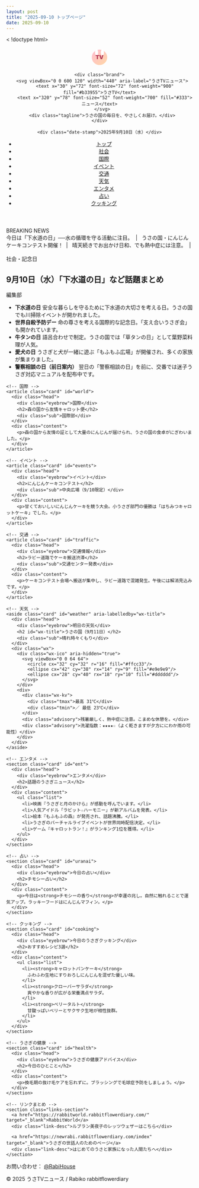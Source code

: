 ```yaml
---
layout: post
title: "2025-09-10 トップページ"
date: 2025-09-10
---
```


< !doctype html>
<html lang="ja">
<head>
  <meta charset="utf-8" />
  <meta name="viewport" content="width=device-width, initial-scale=1" />
  <title>うさTVニュース | 2025年9月10日（水）</title>
  <meta property="og:title" content="うさTVニュース | 2025年9月10日（水）">
  <meta property="og:site_name" content="うさTVニュース">
  <meta property="og:description" content="うさの国のフィクションニュースと、今日のうさぎ占い・おすすめレシピ・お天気情報をお届け。">
  <meta property="og:type" content="article">
  <link rel="stylesheet" href="style.css">
</head>
<body>

<!-- 背景デコ -->
<div class="bg-deco">
  <div class="heart"></div>
  <div class="heart"></div>
  <div class="star"></div>
  <div class="star"></div>
  <div class="heart"></div>
  <div class="star"></div>
  <div class="cloud"></div>
  <div class="cloud"></div>
  <div class="cloud"></div>
</div>

<!-- うさぎマスコット -->
<div class="bunny-deco">
  <div class="bunny-deco-face">
    <div class="bunny-eye left"></div>
    <div class="bunny-eye right"></div>
    <div class="bunny-cheek left"></div>
    <div class="bunny-cheek right"></div>
    <div class="bunny-nose"></div>
  </div>
</div>

<!-- ヘッダー -->
<header>
  <div class="container masthead">
    <div class="logo-wrap" aria-hidden="true">
      <svg viewBox="0 0 100 100" width="52" height="52" role="img" aria-label="うさTV">
        <defs>
          <linearGradient id="g" x1="0" x2="1" y1="0" y2="1">
            <stop stop-color="#ffbcd0" offset="0"/>
            <stop stop-color="#ffd7a6" offset="1"/>
          </linearGradient>
        </defs>
        <circle cx="50" cy="50" r="40" fill="url(#g)"/>
        <ellipse cx="35" cy="25" rx="8" ry="16" fill="#fff"/>
        <ellipse cx="65" cy="25" rx="8" ry="16" fill="#fff"/>
        <text x="50" y="60" text-anchor="middle" font-size="28" font-weight="900" fill="#b33955">TV</text>
      </svg>
    </div>

    <div class="brand">
      <svg viewBox="0 0 600 120" width="440" aria-label="うさTVニュース">
        <text x="30" y="72" font-size="72" font-weight="900" fill="#b33955">うさTV</text>
        <text x="320" y="78" font-size="52" font-weight="700" fill="#333">ニュース</text>
      </svg>
      <div class="tagline">うさの国の毎日を、やさしくお届け。</div>
    </div>

    <div class="date-stamp">2025年9月10日（水）</div>
  </div>

  <div class="container">
    <nav aria-label="主要カテゴリ">
      <ul class="nav-list">
        <li><a href="#" aria-current="page">トップ</a></li>
        <li><a href="#society">社会</a></li>
        <li><a href="#world">国際</a></li>
        <li><a href="#events">イベント</a></li>
        <li><a href="#traffic">交通</a></li>
        <li><a href="#weather">天気</a></li>
        <li><a href="#ent">エンタメ</a></li>
        <li><a href="#uranai">占い</a></li>
        <li><a href="#cooking">クッキング</a></li>
      </ul>
    </nav>
  </div>
</header>

<!-- ブレイキングニュース -->
<div class="container">
  <section class="ticker" aria-label="ブレイキングニュース">
    <div class="ticker-head">BREAKING&nbsp;NEWS</div>
    <div class="ticker-body" role="marquee" aria-live="polite">
      <div class="scroll">
        <span>今日は「下水道の日」──水の循環を守る活動に注目。&nbsp;&nbsp;|&nbsp;&nbsp;</span>
        <span>うさの国・にんじんケーキコンテスト開催！&nbsp;&nbsp;|&nbsp;&nbsp;</span>
        <span>晴天続きでお出かけ日和、でも熱中症には注意。&nbsp;&nbsp;|&nbsp;&nbsp;</span>
      </div>
    </div>
  </section>
</div>

<div class="container">
  <main>
    <!-- 社会・記念日 -->
    <article class="card" id="society">
      <div class="head">
        <div class="eyebrow">社会・記念日</div>
        <h1>9月10日（水）「下水道の日」など話題まとめ</h1>
        <div class="sub">編集部</div>
      </div>
      <div class="content">
        <ul class="list">
          <li><strong>下水道の日</strong>  
            安全な暮らしを守るために下水道の大切さを考える日。うさの国でも川掃除イベントが開かれました。
          </li>
          <li><strong>世界自殺予防デー</strong>  
            命の尊さを考える国際的な記念日。「支え合いうさぎ会」も開かれています。
          </li>
          <li><strong>牛タンの日</strong>  
            語呂合わせで制定。うさの国では「草タンの日」として葉野菜料理が人気。
          </li>
          <li><strong>愛犬の日</strong>  
            うさぎと犬が一緒に遊ぶ「もふもふ広場」が開催され、多くの家族が集まりました。
          </li>
          <li><strong>警察相談の日（前日案内）</strong>  
            翌日の「警察相談の日」を前に、交番では迷子うさぎ対応マニュアルを配布中です。
          </li>
        </ul>
      </div>
    </article>

    <!-- 国際 -->
    <article class="card" id="world">
      <div class="head">
        <div class="eyebrow">国際</div>
        <h2>森の国から友情キャロット便</h2>
        <div class="sub">国際部</div>
      </div>
      <div class="content">
        <p>森の国から友情の証として大量のにんじんが届けられ、うさの国の食卓がにぎわいました。</p>
      </div>
    </article>

    <!-- イベント -->
    <article class="card" id="events">
      <div class="head">
        <div class="eyebrow">イベント</div>
        <h2>にんじんケーキコンテスト</h2>
        <div class="sub">中央広場（9/10限定）</div>
      </div>
      <div class="content">
        <p>甘くておいしいにんじんケーキを競う大会。小うさぎ部門の優勝は「はちみつキャロットケーキ」でした。</p>
      </div>
    </article>

    <!-- 交通 -->
    <article class="card" id="traffic">
      <div class="head">
        <div class="eyebrow">交通情報</div>
        <h2>ラビー道路でケーキ搬送渋滞</h2>
        <div class="sub">交通センター発表</div>
      </div>
      <div class="content">
        <p>ケーキコンテスト会場へ搬送が集中し、ラビー道路で混雑発生。午後には解消見込みです。</p>
      </div>
    </article>

    <!-- 天気 -->
    <aside class="card" id="weather" aria-labelledby="wx-title">
      <div class="head">
        <div class="eyebrow">明日の天気</div>
        <h2 id="wx-title">うさの国（9月11日）</h2>
        <div class="sub">晴れ時々くもり</div>
      </div>
      <div class="wx">
        <div class="wx-ico" aria-hidden="true">
          <svg viewBox="0 0 64 64">
            <circle cx="32" cy="32" r="16" fill="#ffcc33"/>
            <ellipse cx="42" cy="38" rx="14" ry="9" fill="#e9e9e9"/>
            <ellipse cx="28" cy="40" rx="18" ry="10" fill="#dddddd"/>
          </svg>
        </div>
        <div>
          <div class="wx-kv">
            <div class="tmax">最高 31℃</div>
            <div class="tmin">／ 最低 23℃</div>
          </div>
          <div class="advisory">残暑厳しく、熱中症に注意。こまめな休憩を。</div>
          <div class="advisory">洗濯指数：★★★★☆（よく乾きますが夕方ににわか雨の可能性）</div>
        </div>
      </div>
    </aside>

    <!-- エンタメ -->
    <section class="card" id="ent">
      <div class="head">
        <div class="eyebrow">エンタメ</div>
        <h2>話題のうさぎニュース</h2>
      </div>
      <div class="content">
        <ul class="list">
          <li>映画『うさぎと月のかけら』が感動を呼んでいます。</li>
          <li>人気アイドル「ラビット☆ハーモニー」が新アルバムを発表。</li>
          <li>絵本『もふもふの森』が発売され、話題沸騰。</li>
          <li>うさぎのバーチャルライブイベントが世界同時配信決定。</li>
          <li>ゲーム『キャロットラン！』がランキング1位を獲得。</li>
        </ul>
      </div>
    </section>

    <!-- 占い -->
    <section class="card" id="uranai">
      <div class="head">
        <div class="eyebrow">今日の占い</div>
        <h2>チモシー占い</h2>
      </div>
      <div class="content">
        <p>今日は<strong>チモシーの香り</strong>が幸運の兆し。自然に触れることで運気アップ。ラッキーフードはにんじんマフィン。</p>
      </div>
    </section>

    <!-- クッキング -->
    <section class="card" id="cooking">
      <div class="head">
        <div class="eyebrow">今日のうさぎクッキング</div>
        <h2>おすすめレシピ3選</h2>
      </div>
      <div class="content">
        <ul class="list">
          <li><strong>キャロットパンケーキ</strong>  
            ふわふわ生地にすりおろしにんじんを混ぜた優しい味。
          </li>
          <li><strong>クローバーサラダ</strong>  
            爽やかな香りが広がる栄養満点サラダ。
          </li>
          <li><strong>ベリータルト</strong>  
            甘酸っぱいベリーとサクサク生地が相性抜群。
          </li>
        </ul>
      </div>
    </section>

    <!-- うさぎの健康 -->
    <section class="card" id="health">
      <div class="head">
        <div class="eyebrow">うさぎの健康アドバイス</div>
        <h2>今日のひとこと</h2>
      </div>
      <div class="content">
        <p>換毛期の抜け毛ケアを忘れずに。ブラッシングで毛球症予防をしましょう。</p>
      </div>
    </section>

    <!-- リンクまとめ -->
    <section class="links-section">
      <a href="https://rabbitworld.rabbitflowerdiary.com/" target="_blank">RabbitWorld</a>
      <div class="link-desc">ルブラン美夜子のレッツウェザーはこちら</div>

      <a href="https://newrabi.rabbitflowerdiary.com/index" target="_blank">うさぎの世話人のためのページ</a>
      <div class="link-desc">はじめてのうさと家族になった人間たちへ</div>
    </section>

  </main>

  <footer class="container">
    <p>お問い合わせ： <a href="https://x.com/RabiHouse" target="_blank">@RabiHouse</a></p>
    <p>© 2025 うさTVニュース / Rabiko rabbitflowerdiary</p>
  </footer>
</div>

</body>
</html>

